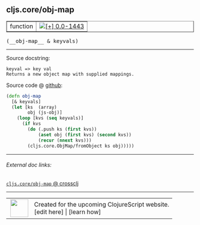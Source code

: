 ## cljs.core/obj-map



 <table border="1">
<tr>
<td>function</td>
<td><a href="https://github.com/cljsinfo/cljs-api-docs/tree/0.0-1443"><img valign="middle" alt="[+] 0.0-1443" title="Added in 0.0-1443" src="https://img.shields.io/badge/+-0.0--1443-lightgrey.svg"></a> </td>
</tr>
</table>


 <samp>
(__obj-map__ & keyvals)<br>
</samp>

---





Source docstring:

```
keyval => key val
Returns a new object map with supplied mappings.
```


Source code @ [github](https://github.com/clojure/clojurescript/blob/r1895/src/cljs/cljs/core.cljs#L5772-L5783):

```clj
(defn obj-map
  [& keyvals]
  (let [ks  (array)
        obj (js-obj)]
    (loop [kvs (seq keyvals)]
      (if kvs
        (do (.push ks (first kvs))
            (aset obj (first kvs) (second kvs))
            (recur (nnext kvs)))
        (cljs.core.ObjMap/fromObject ks obj)))))
```

<!--
Repo - tag - source tree - lines:

 <pre>
clojurescript @ r1895
└── src
    └── cljs
        └── cljs
            └── <ins>[core.cljs:5772-5783](https://github.com/clojure/clojurescript/blob/r1895/src/cljs/cljs/core.cljs#L5772-L5783)</ins>
</pre>

-->

---



###### External doc links:

[`cljs.core/obj-map` @ crossclj](http://crossclj.info/fun/cljs.core.cljs/obj-map.html)<br>

---

 <table>
<tr><td>
<img valign="middle" align="right" width="48px" src="http://i.imgur.com/Hi20huC.png">
</td><td>
Created for the upcoming ClojureScript website.<br>
[edit here] | [learn how]
</td></tr></table>

[edit here]:https://github.com/cljsinfo/cljs-api-docs/blob/master/cljsdoc/cljs.core/obj-map.cljsdoc
[learn how]:https://github.com/cljsinfo/cljs-api-docs/wiki/cljsdoc-files

<!--

This information was too distracting to show to readers, but I'll leave it
commented here since it is helpful to:

- pretty-print the data used to generate this document
- and show how to retrieve that data



The API data for this symbol:

```clj
{:ns "cljs.core",
 :name "obj-map",
 :signature ["[& keyvals]"],
 :history [["+" "0.0-1443"]],
 :type "function",
 :full-name-encode "cljs.core/obj-map",
 :source {:code "(defn obj-map\n  [& keyvals]\n  (let [ks  (array)\n        obj (js-obj)]\n    (loop [kvs (seq keyvals)]\n      (if kvs\n        (do (.push ks (first kvs))\n            (aset obj (first kvs) (second kvs))\n            (recur (nnext kvs)))\n        (cljs.core.ObjMap/fromObject ks obj)))))",
          :title "Source code",
          :repo "clojurescript",
          :tag "r1895",
          :filename "src/cljs/cljs/core.cljs",
          :lines [5772 5783]},
 :full-name "cljs.core/obj-map",
 :docstring "keyval => key val\nReturns a new object map with supplied mappings."}

```

Retrieve the API data for this symbol:

```clj
;; from Clojure REPL
(require '[clojure.edn :as edn])
(-> (slurp "https://raw.githubusercontent.com/cljsinfo/cljs-api-docs/catalog/cljs-api.edn")
    (edn/read-string)
    (get-in [:symbols "cljs.core/obj-map"]))
```

-->
